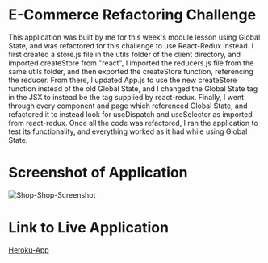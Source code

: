 # E-Commerce Refactoring Challenge

This application was built by me for this week's module lesson using Global State, and was refactored for this challenge to use React-Redux instead. I first created a store.js file in the utils folder of the client directory, and imported createStore from "react", I imported the reducers.js file from the same utils folder, and then exported the createStore function, referencing the reducer. From there, I updated App.js to use the new createStore function instead of the old Global State, and I changed the Global State <StoreProvider> tag in the JSX to instead be the <Provider> tag supplied by react-redux. Finally, I went through every component and page which referenced Global State, and refactored it to instead look for useDispatch and useSelector as imported from react-redux. Once all the code was refactored, I ran the application to test its functionality, and everything worked as it had while using Global State.

# Screenshot of Application

![Shop-Shop-Screenshot](https://user-images.githubusercontent.com/83373330/138764904-9574cced-9fd3-4de2-a82d-d0e0078d1527.png)

# Link to Live Application

[Heroku-App](https://blooming-garden-81260.herokuapp.com/)